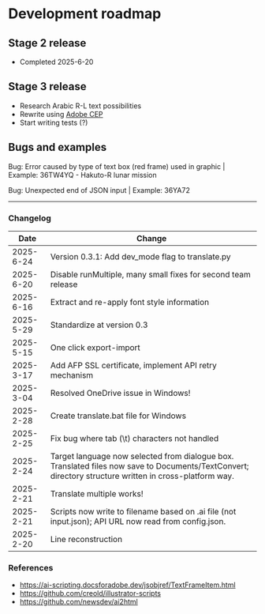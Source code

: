 # Development roadmap

## Stage 2 release
* Completed 2025-6-20

## Stage 3 release
* Research Arabic R-L text possibilities
* Rewrite using [Adobe CEP](https://github.com/Adobe-CEP)
* Start writing tests (?)

## Bugs and examples

Bug: Error caused by type of text box (red frame) used in graphic | 
Example: 36TW4YQ - Hakuto-R lunar mission

Bug: Unexpected end of JSON input | 
Example: 36YA72

---
### Changelog

Date | Change
----|-----
2025-6-24 | Version 0.3.1: Add dev_mode flag to translate.py
2025-6-20 | Disable runMultiple, many small fixes for second team release
2025-6-16 | Extract and re-apply font style information
2025-5-29 | Standardize at version 0.3
2025-5-15 | One click export-import
2025-3-17 | Add AFP SSL certificate, implement API retry mechanism
2025-3-04 | Resolved OneDrive issue in Windows!
2025-2-28 | Create translate.bat file for Windows
2025-2-25 | Fix bug where tab (\t) characters not handled
2025-2-24 | Target language now selected from dialogue box. Translated files now save to Documents/TextConvert; directory structure written in cross-platform way.
2025-2-21 | Translate multiple works!
2025-2-21 | Scripts now write to filename based on .ai file (not input.json); API URL now read from config.json.
2025-2-20 |  Line reconstruction

### References
* https://ai-scripting.docsforadobe.dev/jsobjref/TextFrameItem.html
* https://github.com/creold/illustrator-scripts
* https://github.com/newsdev/ai2html

